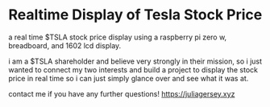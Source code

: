 # Realtime Display of Tesla Stock Price

a real time $TSLA stock price display using a raspberry pi zero w, breadboard, and 1602 lcd display. 

i am a $TSLA shareholder and believe very strongly in their mission, so i just wanted to connect my two interests and build a project to display the stock price in real time so i can just simply glance over and see what it was at. 

contact me if you have any further questions!
https://juliagersey.xyz
